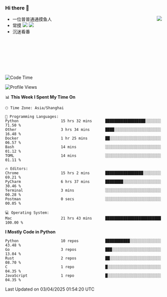 ### Hi there 👋


<a href="https://github.com/yanlc39">
  <img align="right" src="https://github-readme-stats.vercel.app/api?username=yanlc39&show_icons=true&hide_border=true&icon_color=586069&title_color=a0a9af">
</a>

- 一位普普通通摸鱼人
- 常摸 ![](https://img.shields.io/badge/-Python-3e74a2?style=flat-square&logo=Python&logoColor=fff) ![](https://img.shields.io/badge/-C%2B%2B-brightgreen?style=flat-square)
- 沉迷看番



<br><br><br><br><br><br>


<!--START_SECTION:waka-->
![Code Time](http://img.shields.io/badge/Code%20Time-1%2C034%20hrs%2046%20mins-blue)

![Profile Views](http://img.shields.io/badge/Profile%20Views-0-blue)

📊 **This Week I Spent My Time On** 

```text
🕑︎ Time Zone: Asia/Shanghai

💬 Programming Languages: 
Python                   15 hrs 32 mins      ██████████████████░░░░░░░   71.50 % 
Other                    3 hrs 34 mins       ████░░░░░░░░░░░░░░░░░░░░░   16.48 % 
Docker                   1 hr 25 mins        ██░░░░░░░░░░░░░░░░░░░░░░░   06.57 % 
Bash                     14 mins             ░░░░░░░░░░░░░░░░░░░░░░░░░   01.12 % 
TOML                     14 mins             ░░░░░░░░░░░░░░░░░░░░░░░░░   01.11 % 

🔥 Editors: 
Chrome                   15 hrs 2 mins       █████████████████░░░░░░░░   69.21 % 
PyCharm                  6 hrs 37 mins       ████████░░░░░░░░░░░░░░░░░   30.46 % 
Terminal                 3 mins              ░░░░░░░░░░░░░░░░░░░░░░░░░   00.28 % 
Postman                  0 secs              ░░░░░░░░░░░░░░░░░░░░░░░░░   00.05 % 

💻 Operating System: 
Mac                      21 hrs 43 mins      █████████████████████████   100.00 % 
```

**I Mostly Code in Python** 

```text
Python                   10 repos            ███████████░░░░░░░░░░░░░░   43.48 % 
Go                       3 repos             ███░░░░░░░░░░░░░░░░░░░░░░   13.04 % 
Rust                     2 repos             ██░░░░░░░░░░░░░░░░░░░░░░░   08.70 % 
C                        1 repo              █░░░░░░░░░░░░░░░░░░░░░░░░   04.35 % 
JavaScript               1 repo              █░░░░░░░░░░░░░░░░░░░░░░░░   04.35 % 
```




 Last Updated on 03/04/2025 01:54:20 UTC
<!--END_SECTION:waka-->
